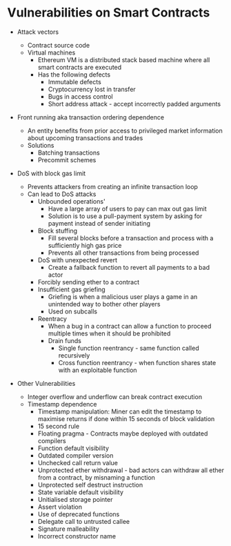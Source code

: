 # Vulnerabilities on Smart Contracts

- Attack vectors
  - Contract source code
  - Virtual machines
    - Ethereum VM is a distributed stack based machine where all smart contracts are executed
    - Has the following defects
      - Immutable defects
      - Cryptocurrency lost in transfer
      - Bugs in access control
      - Short address attack - accept incorrectly padded arguments

- Front running aka transaction ordering dependence
  - An entity benefits from prior access to privileged market information about upcoming transactions and trades
  - Solutions
    - Batching transactions
    - Precommit schemes

- DoS with block gas limit
  - Prevents attackers from creating an infinite transaction loop
  - Can lead to DoS attacks
    - Unbounded operations'
      - Have a large array of users to pay can max out gas limit
      - Solution is to use a pull-payment system by asking for payment instead of sender initiating
    - Block stuffing
      - Fill several blocks before a transaction and process with a sufficiently high gas price
      - Prevents all other transactions from being processed
    - DoS with unexpected revert
      - Create a fallback function to revert all payments to a bad actor
    - Forcibly sending ether to a contract
    - Insufficient gas griefing
      - Griefing is when a malicious user plays a game in an unintended way to bother other players
      - Used on subcalls
    - Reentracy
      - When a bug in a contract can allow a function to proceed multiple times when it should be prohibited
      - Drain funds
        - Single function reentrancy - same function called recursively
        - Cross function reentrancy - when function shares state with an exploitable function

- Other Vulnerabilities
  - Integer overflow and underflow can break contract execution
  - Timestamp dependence
    - Timestamp manipulation: Miner can edit the timestamp to maximise returns if done within 15 seconds of block validation
    - 15 second rule
    - Floating pragma - Contracts maybe deployed with outdated compilers
    - Function default visibility
    - Outdated compiler version
    - Unchecked call return value
    - Unprotected ether withdrawal - bad actors can withdraw all ether from a contract, by misnaming a function
    - Unprotected self destruct instruction
    - State variable default visibility
    - Unitialised storage pointer
    - Assert violation
    - Use of deprecated functions
    - Delegate call to untrusted callee
    - Signature malleability
    - Incorrect constructor name